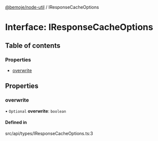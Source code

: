 [@bemoje/node-util](/docs/index.md) / IResponseCacheOptions

# Interface: IResponseCacheOptions

## Table of contents

### Properties

- [overwrite](/docs/interfaces/IResponseCacheOptions.md#overwrite)

## Properties

### overwrite

• `Optional` **overwrite**: `boolean`

#### Defined in

src/api/types/IResponseCacheOptions.ts:3

